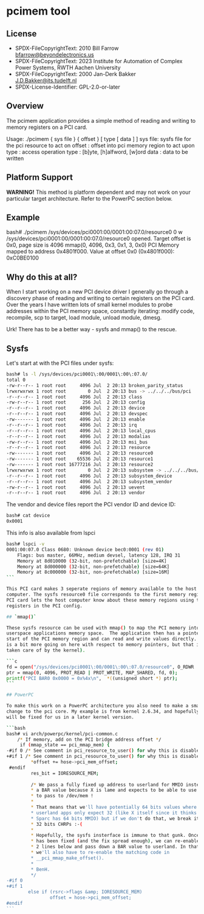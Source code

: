 # pcimem tool

## License

- SPDX-FileCopyrightText: 2010 Bill Farrow <bfarrow@beyondelectronics.us>
- SPDX-FileCopyrightText: 2023 Institute for Automation of Complex Power Systems, RWTH Aachen University
- SPDX-FileCopyrightText: 2000 Jan-Derk Bakker <J.D.Bakker@its.tudelft.nl>
- SPDX-License-Identifier: GPL-2.0-or-later

## Overview

The pcimem application provides a simple method of reading and writing
to memory registers on a PCI card.

Usage:	./pcimem { sys file } { offset } [ type [ data ] ]
  sys file: sysfs file for the pci resource to act on
  offset  : offset into pci memory region to act upon
  type    : access operation type : [b]yte, [h]alfword, [w]ord
  data    : data to be written

## Platform Support

**WARNING!** This method is platform dependent and may not work on your
particular target architecture.  Refer to the PowerPC section below.

## Example

bash# ./pcimem /sys/devices/pci0001\:00/0001\:00\:07.0/resource0  0 w
  /sys/devices/pci0001:00/0001:00:07.0/resource0 opened.
  Target offset is 0x0, page size is 4096
  mmap(0, 4096, 0x3, 0x1, 3, 0x0)
  PCI Memory mapped to address 0x4801f000.
  Value at offset 0x0 (0x4801f000): 0xC0BE0100

## Why do this at all?

When I start working on a new PCI device driver I generally go through a
discovery phase of reading and writing to certain registers on the PCI card.
Over the years I have written lots of small kernel modules to probe addresses
within the PCI memory space, constantly iterating: modify code, recompile, scp
to target, load module, unload module, dmesg.

Urk! There has to be a better way - sysfs and mmap() to the rescue.

## Sysfs

Let's start at with the PCI files under sysfs:

```bash
bash# ls -l /sys/devices/pci0001\:00/0001\:00\:07.0/
total 0
-rw-r--r-- 1 root root     4096 Jul  2 20:13 broken_parity_status
lrwxrwxrwx 1 root root        0 Jul  2 20:13 bus -> ../../../bus/pci
-r--r--r-- 1 root root     4096 Jul  2 20:13 class
-rw-r--r-- 1 root root      256 Jul  2 20:13 config
-r--r--r-- 1 root root     4096 Jul  2 20:13 device
-r--r--r-- 1 root root     4096 Jul  2 20:13 devspec
-rw------- 1 root root     4096 Jul  2 20:13 enable
-r--r--r-- 1 root root     4096 Jul  2 20:13 irq
-r--r--r-- 1 root root     4096 Jul  2 20:13 local_cpus
-r--r--r-- 1 root root     4096 Jul  2 20:13 modalias
-rw-r--r-- 1 root root     4096 Jul  2 20:13 msi_bus
-r--r--r-- 1 root root     4096 Jul  2 20:13 resource
-rw------- 1 root root     4096 Jul  2 20:13 resource0
-rw------- 1 root root    65536 Jul  2 20:13 resource1
-rw------- 1 root root 16777216 Jul  2 20:13 resource2
lrwxrwxrwx 1 root root        0 Jul  2 20:13 subsystem -> ../../../bus/pci
-r--r--r-- 1 root root     4096 Jul  2 20:13 subsystem_device
-r--r--r-- 1 root root     4096 Jul  2 20:13 subsystem_vendor
-rw-r--r-- 1 root root     4096 Jul  2 20:13 uevent
-r--r--r-- 1 root root     4096 Jul  2 20:13 vendor
```

The vendor and device files report the PCI vendor ID and device ID:

```bash
bash# cat device
0x0001
```

This info is also available from lspci

````bash
bash# lspci -v
0001:00:07.0 Class 0680: Unknown device bec0:0001 (rev 01)
    Flags: bus master, 66MHz, medium devsel, latency 128, IRQ 31
    Memory at 8d010000 (32-bit, non-prefetchable) [size=4K]
    Memory at 8d000000 (32-bit, non-prefetchable) [size=64K]
    Memory at 8c000000 (32-bit, non-prefetchable) [size=16M]
```

This PCI card makes 3 seperate regions of memory available to the host
computer. The sysfs resource0 file corresponds to the first memory region. The
PCI card lets the host computer know about these memory regions using the BAR
registers in the PCI config.

## `mmap()`

These sysfs resource can be used with mmap() to map the PCI memory into a
userspace applications memory space.  The application then has a pointer to the
start of the PCI memory region and can read and write values directly. (There
is a bit more going on here with respect to memory pointers, but that is all
taken care of by the kernel).

```c
fd = open("/sys/devices/pci0001\:00/0001\:00\:07.0/resource0", O_RDWR | O_SYNC);
ptr = mmap(0, 4096, PROT_READ | PROT_WRITE, MAP_SHARED, fd, 0);
printf("PCI BAR0 0x0000 = 0x%4x\n",  *((unsigned short *) ptr);
```

## PowerPC

To make this work on a PowerPC architecture you also need to make a small
change to the pci core. My example is from kernel 2.6.34, and hopefully this
will be fixed for us in a later kernel version.

```bash
bash# vi arch/powerpc/kernel/pci-common.c
    /* If memory, add on the PCI bridge address offset */
     if (mmap_state == pci_mmap_mem) {
-#if 0 /* See comment in pci_resource_to_user() for why this is disabled */
+#if 1 /* See comment in pci_resource_to_user() for why this is disabled */
         *offset += hose->pci_mem_offset;
 #endif
         res_bit = IORESOURCE_MEM;
 
         /* We pass a fully fixed up address to userland for MMIO instead of
         * a BAR value because X is lame and expects to be able to use that
         * to pass to /dev/mem !
         *
         * That means that we'll have potentially 64 bits values where some
         * userland apps only expect 32 (like X itself since it thinks only
         * Sparc has 64 bits MMIO) but if we don't do that, we break it on
         * 32 bits CHRPs :-(
         *
         * Hopefully, the sysfs insterface is immune to that gunk. Once X
         * has been fixed (and the fix spread enough), we can re-enable the
         * 2 lines below and pass down a BAR value to userland. In that case
         * we'll also have to re-enable the matching code in
         * __pci_mmap_make_offset().
         *
         * BenH.
         */
-#if 0
+#if 1
        else if (rsrc->flags &amp; IORESOURCE_MEM)
                offset = hose->pci_mem_offset;
#endif
```
